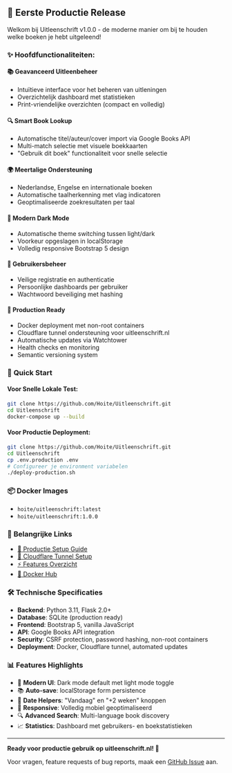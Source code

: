 ## 🎉 Eerste Productie Release

Welkom bij Uitleenschrift v1.0.0 - de moderne manier om bij te houden welke boeken je hebt uitgeleend!

### ✨ Hoofdfunctionaliteiten:

#### 📚 **Geavanceerd Uitleenbeheer**
- Intuïtieve interface voor het beheren van uitleningen
- Overzichtelijk dashboard met statistieken
- Print-vriendelijke overzichten (compact en volledig)

#### 🔍 **Smart Book Lookup**
- Automatische titel/auteur/cover import via Google Books API
- Multi-match selectie met visuele boekkaarten
- "Gebruik dit boek" functionaliteit voor snelle selectie

#### 🌍 **Meertalige Ondersteuning**
- Nederlandse, Engelse en internationale boeken
- Automatische taalherkenning met vlag indicatoren
- Geoptimaliseerde zoekresultaten per taal

#### 🌙 **Modern Dark Mode**
- Automatische theme switching tussen light/dark
- Voorkeur opgeslagen in localStorage
- Volledig responsive Bootstrap 5 design

#### 👥 **Gebruikersbeheer**
- Veilige registratie en authenticatie
- Persoonlijke dashboards per gebruiker
- Wachtwoord beveiliging met hashing

#### 📱 **Production Ready**
- Docker deployment met non-root containers
- Cloudflare tunnel ondersteuning voor uitleenschrift.nl
- Automatische updates via Watchtower
- Health checks en monitoring
- Semantic versioning system

### 🚀 **Quick Start**

#### Voor Snelle Lokale Test:
```bash
git clone https://github.com/Hoite/Uitleenschrift.git
cd Uitleenschrift
docker-compose up --build
```

#### Voor Productie Deployment:
```bash
git clone https://github.com/Hoite/Uitleenschrift.git
cd Uitleenschrift
cp .env.production .env
# Configureer je environment variabelen
./deploy-production.sh
```

### 📦 Docker Images
- `hoite/uitleenschrift:latest`
- `hoite/uitleenschrift:1.0.0`

### 🔗 **Belangrijke Links**
- [📖 Productie Setup Guide](https://github.com/Hoite/Uitleenschrift/blob/main/docs/PRODUCTION_SETUP.md)
- [🔗 Cloudflare Tunnel Setup](https://github.com/Hoite/Uitleenschrift/blob/main/docs/CLOUDFLARE_TUNNEL.md)
- [⚡ Features Overzicht](https://github.com/Hoite/Uitleenschrift/blob/main/docs/FEATURES.md)
- [🐳 Docker Hub](https://hub.docker.com/r/hoite/uitleenschrift)

### 🛠️ **Technische Specificaties**
- **Backend**: Python 3.11, Flask 2.0+
- **Database**: SQLite (production ready)
- **Frontend**: Bootstrap 5, vanilla JavaScript
- **API**: Google Books API integration
- **Security**: CSRF protection, password hashing, non-root containers
- **Deployment**: Docker, Cloudflare tunnel, automated updates

### 📊 **Features Highlights**
- 🎨 **Modern UI**: Dark mode default met light mode toggle
- 📚 **Auto-save**: localStorage form persistence
- 🔄 **Date Helpers**: "Vandaag" en "+2 weken" knoppen
- 📱 **Responsive**: Volledig mobiel geoptimaliseerd
- 🔍 **Advanced Search**: Multi-language book discovery
- 📈 **Statistics**: Dashboard met gebruikers- en boekstatistieken

---

**Ready voor productie gebruik op uitleenschrift.nl! 🎯**

Voor vragen, feature requests of bug reports, maak een [GitHub Issue](https://github.com/Hoite/Uitleenschrift/issues) aan.
